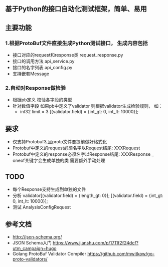 ## 基于Python的接口自动化测试框架，简单、易用

## 主要功能

### 1.根据ProtoBuf文件直接生成Python测试接口， 生成内容包括 
* 接口对应的request和response类 request_response.py
* 接口的调用方法 api_service.py
* 接口的名字列表 api_config.py
* 支持嵌套Message

### 2.自动对Response做检验
* 根据pb定义 校验各字段的类型
* 针对数值字段 如果pb中定义了validator 则根据validator生成检验规则， 如：
  - int32 limit = 3 [(validator.field) = {int_gt: 0, int_lt: 10000}];

## 要求
- 仅支持Protobuf3,且proto文件要提前做好格式化
- Protobuf中定义的request必须名字以Request结尾: XXXRequest
- Protobuf中定义的response必须名字以Response结尾: XXXResponse
_ oneof关键字会生成单独的类 需要额外手动处理

## TODO
- 每个Response支持生成到单独的文件
-  分析 validator[(validator.field) = {length_gt: 0}];
   [(validator.field) = {int_gt: 0, int_lt: 10000}];
- 测试 AnalysisConfigRequest


## 参考文档
- http://json-schema.org/
- JSON Schema入门 https://www.jianshu.com/p/1711f2f24dcf?utm_campaign=hugo
- Golang ProtoBuf Validator Compiler https://github.com/mwitkow/go-proto-validators/

